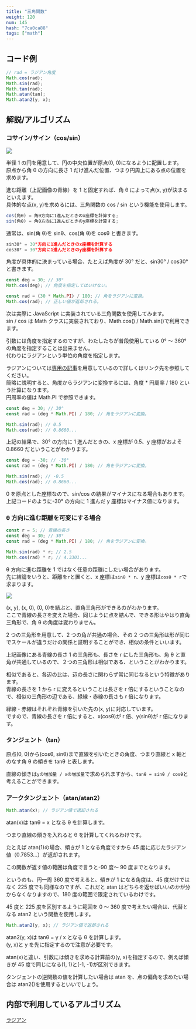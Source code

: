 ```yaml
---
title: "三角関数"
weight: 120
num: 145
hash: "7ca0ca88"
tags: ["math"]
---
```


## コード例

```typescript
// rad = ラジアン角度
Math.cos(rad);
Math.sin(rad);
Math.tan(rad);
Math.atan(tan);
Math.atan2(y, x);
```

## 解説/アルゴリズム

### コサイン/サイン（cos/sin）

![](./static/images/7ca0ca88/0.png)

半径 1 の円を用意して、円の中央位置が原点(0, 0)になるように配置します。  
原点から角 θ の方向に長さ 1 だけ進んだ位置、つまり円周上にある点の位置を求めます。

進む距離（上記画像の青線）を 1 と固定すれば、角 θ によって点(x, y)が決まるといえます。  
具体的な点(x, y)を求めるには、三角関数の cos / sin という機能を使用します。

```typescript
cos(角θ) = 角θ方向に1進んだときのx座標を計算する;
sin(角θ) = 角θ方向に1進んだときのy座標を計算する;
```

通常は、sin(角 θ)を sinθ、cos(角 θ)を cosθ と書きます。

```typescript
sin30° = 30°方向に1進んだときのx座標を計算する
cos30° = 30°方向に1進んだときのy座標を計算する
```

角度が具体的に決まっている場合、たとえば角度が 30° だと、sin30° / cos30° と書きます。

```typescript
const deg = 30; // 30°
Math.cos(deg); // 角度を指定してはいけない。

const rad = (30 * Math.PI) / 180; // 角をラジアンに変換。
Math.cos(rad); // 正しい値が返却される。
```

次は実際に JavaScript に実装されている三角関数を使用してみます。  
sin / cos は Math クラスに実装されており、Math.cos() / Math.sin()で利用できます。

引数には角度を指定するのですが、わたしたちが普段使用している 0° ～ 360° の角度を指定することは出来ません。  
代わりにラジアンという単位の角度を指定します。

ラジアンについては[専用の記事](/mathradian/)を用意しているので詳しくはリンク先を参照してください。  
簡略に説明すると、角度からラジアンに変換するには、角度 \* 円周率 / 180 という計算になります。  
円周率の値は Math.PI で参照できます。

```typescript
const deg = 30; // 30°
const rad = (deg * Math.PI) / 180; // 角をラジアンに変換。

Math.sin(rad); // 0.5
Math.cos(rad); // 0.8660...
```

上記の結果で、30° の方向に 1 進んだときの、x 座標が 0.5、y 座標がおよそ 0.8660 だということがわかります。

```typescript
const deg = -30; // -30°
const rad = (deg * Math.PI) / 180; // 角をラジアンに変換。

Math.sin(rad); // -0.5
Math.cos(rad); // 0.8660...
```

0 を原点とした座標なので、sin/cos の結果がマイナスになる場合もあります。  
上記コードのように-30° の方向に 1 進んだ y 座標はマイナス値になります。

### θ 方向に進む距離を可変にする場合

```typescript
const r = 5; // 青線の長さ
const deg = 30; // 30°
const rad = (deg * Math.PI) / 180; // 角をラジアンに変換。

Math.sin(rad) * r; // 2.5
Math.cos(rad) * r; // 4.3301...
```

θ 方向に進む距離を 1 ではなく任意の距離にしたい場合があります。  
先に結論をいうと、距離を`r`と置くと、x 座標は`sinθ * r`、y 座標は`cosθ * r`で求まります。

![](./static/images/7ca0ca88/1.png)

(x, y), (x, 0), (0, 0)を結ぶと、直角三角形ができるのがわかります。  
ここで青線の長さを変えた場合、同じように点を結んで、できる形はやはり直角三角形で、角 θ の角度は変わりません。

2 つの三角形を用意して、2 つの角が共通の場合、その 2 つの三角形は形が同じでスケールが違うだけの関係と証明することができ、相似の条件といいます。

上記画像にある青線の長さ 1 の三角形も、長さを r にした三角形も、角 θ と直角が共通しているので、２つの三角形は相似である、ということがわかります。

相似であると、各辺の比は、辺の長さに関わらず常に同じなるという特徴があります。  
青線の長さを 1 から r に変えるということは長さを r 倍にするということなので、相似の三角形の辺である、緑線・赤線の長さも r 倍になります。

緑線・赤線はそれぞれ青線を引いた先の(x, y)に対応しています。  
ですので、青線の長さを r 倍にすると、x(cosθ)が r 倍、y(sinθ)が r 倍になります。

### タンジェント（tan）

原点(0, 0)から(cosθ, sinθ)まで直線を引いたときの角度、つまり直線と x 軸とのなす角 θ の傾きを tanθ と表します。

直線の傾きは`yの増加量 / xの増加量`で求められますから、`tanθ = sinθ / cosθ`と考えることができます。

### アークタンジェント（atan/atan2）

```typescript
Math.atan(x); // ラジアン値で返却される
```

atan(x)は tanθ = x となる θ を計算します。

つまり直線の傾きを入れると θ を計算してくれるわけです。

たとえば atan(1)の場合、傾きが 1 となる角度ですから 45 度に応じたラジアン値（0.7853...）が返却されます。

この関数が返す値の範囲は角度で言うと-90 度～ 90 度までとなります。

というのも、円一周 360 度で考えると、傾きが 1 になる角度は、45 度だけではなく 225 度でも同様なのですが、これだと atan はどちらを返せばいいのかが分からなくなりますので、180 度の範囲で限定されているわけです。

45 度と 225 度を区別するように範囲を 0 ～ 360 度で考えたい場合は、代替となる atan2 という関数を使用します。

```typescript
Math.atan2(y, x); // ラジアン値で返却される
```

atan2(y, x)は tanθ = y / x となる θ を計算します。  
(y, x)と y を先に指定するので注意が必要です。

atan(x)と違い、引数には傾きを求める計算前の(y, x)を指定するので、例えば傾きが 45 度で同じになる(1, 1)と(-1, -1)が区別できます。

タンジェントの逆関数の値を計算したい場合は atan を、点の偏角を求めたい場合は atan2()を使用するといいでしょう。

## 内部で利用しているアルゴリズム

[ラジアン](/13cc4d6d)
